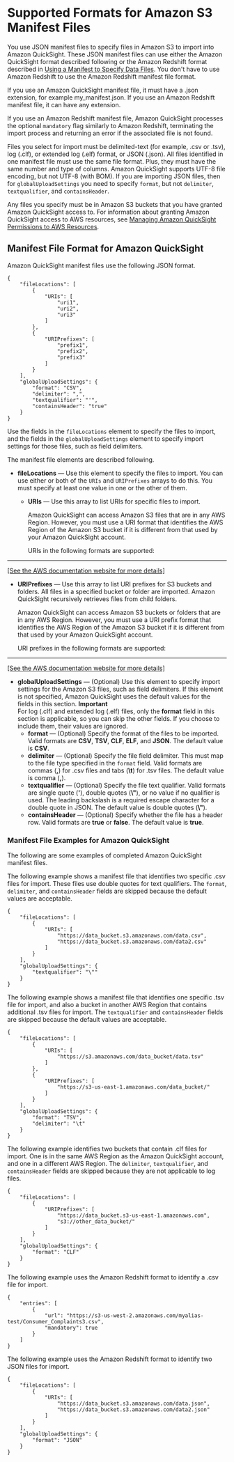 # Supported Formats for Amazon S3 Manifest Files<a name="supported-manifest-file-format"></a>

You use JSON manifest files to specify files in Amazon S3 to import into Amazon QuickSight\. These JSON manifest files can use either the Amazon QuickSight format described following or the Amazon Redshift format described in [Using a Manifest to Specify Data Files](https://docs.aws.amazon.com/redshift/latest/dg/loading-data-files-using-manifest.html)\. You don't have to use Amazon Redshift to use the Amazon Redshift manifest file format\. 

If you use an Amazon QuickSight manifest file, it must have a \.json extension, for example my\_manifest\.json\. If you use an Amazon Redshift manifest file, it can have any extension\. 

If you use an Amazon Redshift manifest file, Amazon QuickSight processes the optional `mandatory` flag similarly to Amazon Redshift, terminating the import process and returning an error if the associated file is not found\.

Files you select for import must be delimited\-text \(for example, \.csv or \.tsv\), log \(\.clf\), or extended log \(\.elf\) format, or JSON \(\.json\)\. All files identified in one manifest file must use the same file format\. Plus, they must have the same number and type of columns\. Amazon QuickSight supports UTF\-8 file encoding, but not UTF\-8 \(with BOM\)\. If you are importing JSON files, then for `globalUploadSettings` you need to specify `format`, but not `delimiter`, `textqualifier`, and `containsHeader`\.

Any files you specify must be in Amazon S3 buckets that you have granted Amazon QuickSight access to\. For information about granting Amazon QuickSight access to AWS resources, see [Managing Amazon QuickSight Permissions to AWS Resources](managing-permissions.md)\.

## Manifest File Format for Amazon QuickSight<a name="quicksight-manifest-file-format"></a>

Amazon QuickSight manifest files use the following JSON format\.

```
{
    "fileLocations": [
        {
            "URIs": [
                "uri1",
                "uri2",
                "uri3"
            ]
        },
        {
            "URIPrefixes": [
                "prefix1",
                "prefix2",
                "prefix3"
            ]
        }
    ],
    "globalUploadSettings": {
        "format": "CSV",
        "delimiter": ",",
        "textqualifier": "'",
        "containsHeader": "true"
    }
}
```

Use the fields in the `fileLocations` element to specify the files to import, and the fields in the `globalUploadSettings` element to specify import settings for those files, such as field delimiters\. 

The manifest file elements are described following\.
+ **fileLocations** — Use this element to specify the files to import\. You can use either or both of the `URIs` and `URIPrefixes` arrays to do this\. You must specify at least one value in one or the other of them\.
  + **URIs** — Use this array to list URIs for specific files to import\.

    Amazon QuickSight can access Amazon S3 files that are in any AWS Region\. However, you must use a URI format that identifies the AWS Region of the Amazon S3 bucket if it is different from that used by your Amazon QuickSight account\.

    URIs in the following formats are supported:  
****    
[\[See the AWS documentation website for more details\]](http://docs.aws.amazon.com/quicksight/latest/user/supported-manifest-file-format.html)
  + **URIPrefixes** — Use this array to list URI prefixes for S3 buckets and folders\. All files in a specified bucket or folder are imported\. Amazon QuickSight recursively retrieves files from child folders\.

    Amazon QuickSight can access Amazon S3 buckets or folders that are in any AWS Region\. However, you must use a URI prefix format that identifies the AWS Region of the Amazon S3 bucket if it is different from that used by your Amazon QuickSight account\.

    URI prefixes in the following formats are supported:  
****    
[\[See the AWS documentation website for more details\]](http://docs.aws.amazon.com/quicksight/latest/user/supported-manifest-file-format.html)
+ **globalUploadSettings** — \(Optional\) Use this element to specify import settings for the Amazon S3 files, such as field delimiters\. If this element is not specified, Amazon QuickSight uses the default values for the fields in this section\.
**Important**  
For log \(\.clf\) and extended log \(\.elf\) files, only the **format** field in this section is applicable, so you can skip the other fields\. If you choose to include them, their values are ignored\. 
  + **format** — \(Optional\) Specify the format of the files to be imported\. Valid formats are **CSV**, **TSV**, **CLF**, **ELF**, and **JSON**\. The default value is **CSV**\.
  + **delimiter** — \(Optional\) Specify the file field delimiter\. This must map to the file type specified in the `format` field\. Valid formats are commas \(**,**\) for \.csv files and tabs \(**\\t**\) for \.tsv files\. The default value is comma \(**,**\)\.
  + **textqualifier** — \(Optional\) Specify the file text qualifier\. Valid formats are single quote \(**'**\), double quotes \(**\\"**\), or no value if no qualifier is used\. The leading backslash is a required escape character for a double quote in JSON\. The default value is double quotes \(**\\"**\)\.
  + **containsHeader** — \(Optional\) Specify whether the file has a header row\. Valid formats are **true** or **false**\. The default value is **true**\.

### Manifest File Examples for Amazon QuickSight<a name="quicksight-manifest-file-examples"></a>

The following are some examples of completed Amazon QuickSight manifest files\.

The following example shows a manifest file that identifies two specific \.csv files for import\. These files use double quotes for text qualifiers\. The `format`, `delimiter`, and `containsHeader` fields are skipped because the default values are acceptable\.

```
{
    "fileLocations": [
        {
            "URIs": [
                "https://data_bucket.s3.amazonaws.com/data.csv",
                "https://data_bucket.s3.amazonaws.com/data2.csv"
            ]
        }
    ],
    "globalUploadSettings": {
        "textqualifier": "\""
    }
}
```

The following example shows a manifest file that identifies one specific \.tsv file for import, and also a bucket in another AWS Region that contains additional \.tsv files for import\. The `textqualifier` and `containsHeader` fields are skipped because the default values are acceptable\.

```
{
    "fileLocations": [
        {
            "URIs": [
                "https://s3.amazonaws.com/data_bucket/data.tsv"
            ]
        },
        {
            "URIPrefixes": [
                "https://s3-us-east-1.amazonaws.com/data_bucket/"
            ]
        }
    ],
    "globalUploadSettings": {
        "format": "TSV",
        "delimiter": "\t"
    }
}
```

The following example identifies two buckets that contain \.clf files for import\. One is in the same AWS Region as the Amazon QuickSight account, and one in a different AWS Region\. The `delimiter`, `textqualifier`, and `containsHeader` fields are skipped because they are not applicable to log files\.

```
{
    "fileLocations": [
        {
            "URIPrefixes": [
                "https://data_bucket.s3-us-east-1.amazonaws.com",
                "s3://other_data_bucket/"
            ]
        }
    ],
    "globalUploadSettings": {
        "format": "CLF"
    }
}
```

The following example uses the Amazon Redshift format to identify a \.csv file for import\.

```
{
    "entries": [
        {
            "url": "https://s3-us-west-2.amazonaws.com/myalias-test/Consumer_Complaints3.csv",
            "mandatory": true
        }
    ]
}
```

The following example uses the Amazon Redshift format to identify two JSON files for import\.

```
{
    "fileLocations": [
        {
            "URIs": [
                "https://data_bucket.s3.amazonaws.com/data.json",
                "https://data_bucket.s3.amazonaws.com/data2.json"
            ]
        }
    ],
    "globalUploadSettings": {
        "format": "JSON"
    }
}
```
